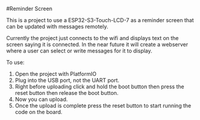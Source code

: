 #Reminder Screen

This is a project to use a ESP32-S3-Touch-LCD-7 as a reminder screen that can be updated with messages remotely.

Currently the project just connects to the wifi and displays text on the screen saying it is connected. In the near future it will create a webserver where a user can select or write messages for it to display.

To use:
1. Open the project with PlatformIO
2. Plug into the USB port, not the UART port.
3. Right before uploading click and hold the boot button then press the reset button then release the boot button.
4. Now you can upload.
5. Once the upload is complete press the reset button to start running the code on the board.
